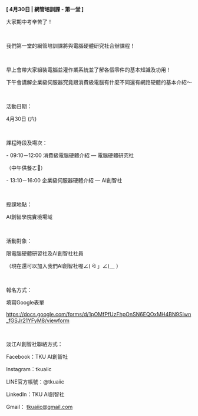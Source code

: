 **[ 4月30日 | 網管培訓課 - 第一堂 ]**

大家期中考辛苦了！

&nbsp;

我們第一堂的網管培訓課將與電腦硬體研究社合辦課程！

&nbsp;

早上會帶大家組裝電腦並灌作業系統並了解各個零件的基本知識及功用！

下午會講解企業級伺服器究竟跟消費級電腦有什麼不同還有網路硬體的基本介紹～

&nbsp;

活動日期：

4月30日 (六)

&nbsp;

課程時段及場次：

\- 09:10－12:00 消費級電腦硬體介紹 — 電腦硬體研究社

（中午供餐ㄛ🍱）

\- 13:10－16:00 企業級伺服器硬體介紹 — AI創智社

&nbsp;

授課地點：

AI創智學院實境場域

&nbsp;

活動對象：

限電腦硬體研習社及AI創智社社員

（現在還可以加入我們AI創智社喔∠( ᐛ 」∠)＿ ）

&nbsp;

報名方式：

填寫Google表單

https://docs.google.com/forms/d/1pOMfPfUzFhpOnSN6EQOxMH4BN9SIwn_fGSJr21YFyM8/viewform

&nbsp;

淡江AI創智社聯絡方式：

Facebook：TKU AI創智社

Instagram：tkuaiic

LINE官方帳號：@tkuaiic

LinkedIn：TKU AI創智社

Gmail： tkuaiic@gmail.com
